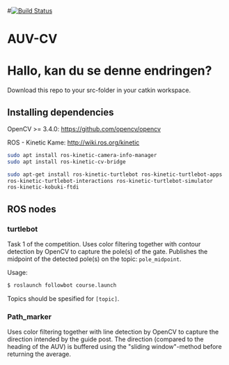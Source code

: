 #[![Build Status](https://travis-ci.com/vortexntnu/auv-cv.svg?branch=master)](https://travis-ci.com/vortexntnu/auv-cv)
# AUV-CV
# Hallo, kan du se denne endringen?
Download this repo to your src-folder in your catkin workspace.


## Installing dependencies
OpenCV >= 3.4.0: https://github.com/opencv/opencv

ROS - Kinetic Kame: http://wiki.ros.org/kinetic

```sh
sudo apt install ros-kinetic-camera-info-manager
sudo apt install ros-kinetic-cv-bridge
```

```sh
sudo apt-get install ros-kinetic-turtlebot ros-kinetic-turtlebot-apps
ros-kinetic-turtlebot-interactions ros-kinetic-turtlebot-simulator
ros-kinetic-kobuki-ftdi
```
## ROS nodes


### turtlebot
Task 1 of the competition. Uses color filtering together with contour detection by OpenCV to capture the pole(s) of the gate. 
Publishes the midpoint of the detected pole(s) on the topic: `pole_midpoint`.

Usage: 
```bash
$ roslaunch followbot course.launch
```

Topics should be spesified for `[topic]`.

### Path_marker
Uses color filtering together with line detection by OpenCV to capture the direction intended by the guide post. The direction (compared to the heading of the AUV) is buffered using the "sliding window"-method before returning the average.

